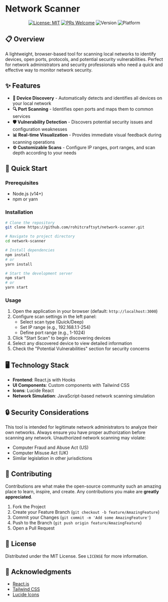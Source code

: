 # Network Scanner

<div align="center">

[![License: MIT](https://img.shields.io/badge/License-MIT-blue.svg)](https://opensource.org/licenses/MIT)
[![PRs Welcome](https://img.shields.io/badge/PRs-welcome-brightgreen.svg)](http://makeapullrequest.com)
![Version](https://img.shields.io/badge/version-1.0.0-orange)
![Platform](https://img.shields.io/badge/platform-browser-lightgrey)

</div>

## 📋 Overview

A lightweight, browser-based tool for scanning local networks to identify devices, open ports, protocols, and potential security vulnerabilities. Perfect for network administrators and security professionals who need a quick and effective way to monitor network security.

## ✨ Features

- **📱 Device Discovery** - Automatically detects and identifies all devices on your local network
- **🔍 Port Scanning** - Identifies open ports and maps them to common services
- **🛡️ Vulnerability Detection** - Discovers potential security issues and configuration weaknesses
- **📊 Real-time Visualization** - Provides immediate visual feedback during scanning operations
- **⚙️ Customizable Scans** - Configure IP ranges, port ranges, and scan depth according to your needs

## 🚀 Quick Start

### Prerequisites

- Node.js (v14+)
- npm or yarn

### Installation

```bash
# Clone the repository
git clone https://github.com/rohitcraftsyt/network-scanner.git

# Navigate to project directory
cd network-scanner

# Install dependencies
npm install
# or
yarn install

# Start the development server
npm start
# or
yarn start
```

### Usage

1. Open the application in your browser (default: `http://localhost:3000`)
2. Configure scan settings in the left panel:
   - Select scan type (Quick/Deep)
   - Set IP range (e.g., 192.168.1.1-254)
   - Define port range (e.g., 1-1024)
3. Click "Start Scan" to begin discovering devices
4. Select any discovered device to view detailed information
5. Check the "Potential Vulnerabilities" section for security concerns

## 🖥️ Technology Stack

- **Frontend**: React.js with Hooks
- **UI Components**: Custom components with Tailwind CSS
- **Icons**: Lucide React
- **Network Simulation**: JavaScript-based network scanning simulation

## 🔒 Security Considerations

This tool is intended for legitimate network administrators to analyze their own networks. Always ensure you have proper authorization before scanning any network. Unauthorized network scanning may violate:

- Computer Fraud and Abuse Act (US)
- Computer Misuse Act (UK)
- Similar legislation in other jurisdictions

## 🤝 Contributing

Contributions are what make the open-source community such an amazing place to learn, inspire, and create. Any contributions you make are **greatly appreciated**.

1. Fork the Project
2. Create your Feature Branch (`git checkout -b feature/AmazingFeature`)
3. Commit your Changes (`git commit -m 'Add some AmazingFeature'`)
4. Push to the Branch (`git push origin feature/AmazingFeature`)
5. Open a Pull Request

## 📝 License

Distributed under the MIT License. See `LICENSE` for more information.

## 🙏 Acknowledgments

- [React.js](https://reactjs.org/)
- [Tailwind CSS](https://tailwindcss.com/)
- [Lucide Icons](https://lucide.dev/)
